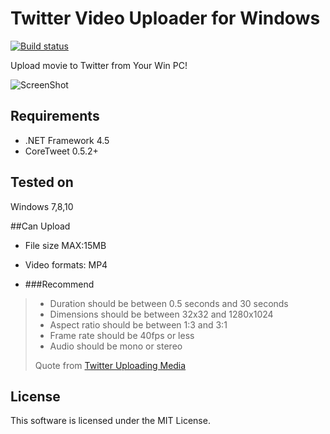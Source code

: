 ﻿# Twitter Video Uploader for Windows
[![Build status](https://ci.appveyor.com/api/projects/status/w1h37q3wt7dw08jt?svg=true)](https://ci.appveyor.com/project/hinaloe/twittervideouploader)

Upload movie to Twitter from Your Win PC!

![ScreenShot](http://puu.sh/iMHAN/c15dd16f97.png)

## Requirements

- .NET Framework 4.5
- CoreTweet 0.5.2+

## Tested on

Windows 7,8,10

##Can Upload

- File size MAX:15MB  
- Video formats: MP4  

- ###Recommend

> - Duration should be between 0.5 seconds and 30 seconds  
> - Dimensions should be between 32x32 and 1280x1024  
> - Aspect ratio should be between 1:3 and 3:1  
> - Frame rate should be 40fps or less  
> - Audio should be mono or stereo  
>
> Quote from [Twitter Uploading Media](https://dev.twitter.com/rest/public/uploading-media#videorecs)


## License

This software is licensed under the MIT License.
